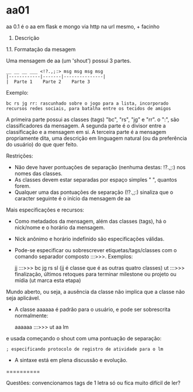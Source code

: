 aa01
====

aa 0.1 é o aa em flask e mongo via http na url mesmo, + facinho

1. Descrição

1.1. Formatação da mesagem

Uma mensagem de aa (um 'shout') possui 3 partes.

    __ __ __ ___ <!?.,;:> msg msg msg msg
    |------------|-------|---------------|
    |  Parte 1    Parte 2    Parte 3

Exemplo:

    bc rs jg rr: rascunhado sobre o jogo para a lista, incorporado recursos redes sociais, para batalha entre os tecidos de amigos

A primeira parte possui as classes (tags) "bc", "rs", "jg" e "rr". o ":", são classificadores da mensagem.
A segunda parte é o divisor entre a classificação e a mensagem em si.
A terceira parte é a mensagem propriamente dita, uma descrição em linguagem natural (ou da preferência do usuário) do que quer feito.

Restrições:
* Não deve haver pontuações de separação (nenhuma destas: !?.,;:) nos nomes das classes.
* As classes devem estar separadas por espaço simples " ", quantos forem.
* Qualquer uma das pontuações de separação (!?.,;:) sinaliza que o caracter seguinte é o início da mensagem de aa

Mais especificações e recursos:
* Como metadados da mensagem, além das classes (tags), há o nick/nome e o horário da mensagem.
* Nick anônimo e horário indefinido são especificações válidas.
* Pode-se especificar ou sobrescrever etiquetas/tags/classes com o comando separador composto :::>>>. Exemplos:

    jj :::>>> bc jg rs sl (jj é classe que é as outras quatro classes)
    ut :::>>> finalização, últimos retoques para terminar milestone ou projeto ou mídia (ut marca esta etapa)

Mundo aberto, ou seja, a ausência da classe não implica que a classe não seja aplicável.
* A classe aaaaaa é padrão para o usuário, e pode ser sobrescrita normalmente:

    aaaaaa :::>>> ut aa lm

e usada começando o shout com uma pontuação de separação:

    ; especificando protocolo de registro de atividade para o lm
* A sintaxe está em plena discussão e evolução.








==========

Questões: convencionamos tags de 1 letra só ou fica muito difícil de ler?

